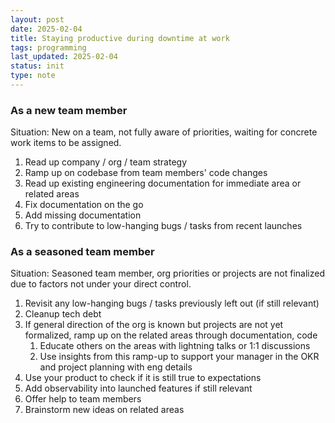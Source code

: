 ```yaml
---
layout: post
date: 2025-02-04
title: Staying productive during downtime at work
tags: programming
last_updated: 2025-02-04
status: init
type: note
---
```


### As a new team member

Situation: New on a team, not fully aware of priorities, waiting for concrete work items to be assigned.

1. Read up company / org / team strategy
2. Ramp up on codebase from team members' code changes
3. Read up existing engineering documentation for immediate area or related areas
4. Fix documentation on the go
5. Add missing documentation
6. Try to contribute to low-hanging bugs / tasks from recent launches

### As a seasoned team member

Situation: Seasoned team member, org priorities or projects are not finalized due to factors not under your direct control.

1. Revisit any low-hanging bugs / tasks previously left out (if still relevant)
2. Cleanup tech debt
3. If general direction of the org is known but projects are not yet formalized, ramp up on the related areas through documentation, code
   1. Educate others on the areas with lightning talks or 1:1 discussions
   2. Use insights from this ramp-up to support your manager in the OKR and project planning with eng details
4. Use your product to check if it is still true to expectations
5. Add observability into launched features if still relevant
6. Offer help to team members
7. Brainstorm new ideas on related areas